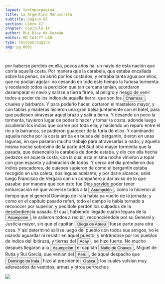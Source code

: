 ```yaml
---
layout: textoporpagina
title: La Argentina Manuscrita
subtitle: página 87
section: Libro II
chapter: Capítulo IX
author: Rui Díaz de Guzmán
editor: HD CAICYT LAB
type: textoporpagina
img: pg_0091
---
```

<div class="row">
    <div class="column">
<p>por haberse perdido en ella, pocos años ha, un navío de esta nación que corría aquella costa. Por manera que la carabela, que estaba encallada sobre las peñas, se abrió por los costados, y entraba tanta agua por ellos, que no podían agotar: no cesando en todo este tiempo la furiosa tormenta: y recelando todos la perdición que tan cercana tenían, acordaron desamparar el navío y salirse a tierra firme, al peligro y riesgo de venir todos a poder de los indios de aquella tierra, que son los <button class="balloon" data-balloon-pos="up" data-balloon-length="large" data-balloon="Los charrúas constituían una sociedad de cazadores-recoletores que habitaban en los actuales territorios de Uruguay.">Charrúas</button>, crueles y bárbaros. Y para poderlo hacer, cortaron el mastelero mayor, y con tablas y maderas hicieron una gran balsa juntamente con el batel, para que pudiesen atravesar aquel brazo y salir a tierra. Y cesando un poco la tormenta, tuvieron lugar de poderlo hacer y tomar la costa, adonde luego acudieron los indios que corren por toda ella; y haciendo un reparo entre el río y la barranca, se pudieron guarecer de la furia de ellos. Y caminando aquella noche por la costa arriba en busca del bergantín, dieron en unas lagunas, en que pasaron mucho trabajo para atravesarlas a nado; y aquella misma noche sobrevino de la parte del Sud otra mayor tormenta que la pasada, que desencalló la carabela de donde estaba, y dio con ella hecha pedazos en aquella costa, con la cual esta misma noche vinieron a topar con gran espanto y admiración de todos. Y cerca del día prendieron dos indios pescadores, de quienes supieron de cómo el bergantín estaba recogido en una caleta, dos leguas adelante; y por darle alcance, salid luego Francisco de Vergara con un compañero a dar aviso de lo que pasaba: por manera que con esto fue Dios servido poder tener embarcación en que volverse todos a la <a href="https://recogito.pelagios.org/document/wzqxhk0h3vpikm/part/1/edit#f8f142a0-1395-4d48-97cd-7349f7cb30c7" target="_blank"><button class="balloon" data-balloon-pos="up" data-balloon-length="large" data-balloon="Refiere a Asunción del Paraguay.">Asumpción</button></a>, como lo hicieron al tiempo que el general Domingo de Irala había ya vuelto de la jornada: y como en el capítulo pasado referí, todo el campo le había tornado a reconocer por superior, y pedídole perdón los culpados de la desobediencia pasada. El cual, habiendo llegado cuatro leguas de la <a href="https://recogito.pelagios.org/document/wzqxhk0h3vpikm/part/1/edit#3fbdd8b3-767d-4bf6-9f01-4fc3eac8d0d8" target="_blank"><button class="balloon" data-balloon-pos="up" data-balloon-length="large" data-balloon="Refiere a Asunción del Paraguay.">Asumpción</button></a>, le salieron todos a recibir, reconociéndole por su General y Justicia mayor, sin que el capitán <button class="balloon" data-balloon-pos="up" data-balloon-length="large" data-balloon="(España, 1509 - Asunción, 1549). Hidalgo, militar y conquistador español junto a Pedro de Mendoza. Durante los conflictos entre las facciones de Cabeza de Vaca y Domingo de Irala tomó partida por la del gobernador, al punto que en 1547, fue nombrado gobernador interino por los vecinos leales al segundo adelantado, aprovechando la partida de Domingo de Irala de la ciudad de Asunción. Finalmente éste se impondría y Abreu fue ajusticiado en 1549.">Diego de Abreu</button> fuese parte para otra cosa. Y así determinó salirse luego del pueblo con todos sus amigos, no le osando aguardar ni resistir en aquel puesto; y entrándose por los pueblos de indios del Ibitiruzá, y tierras del <button class="balloon" data-balloon-pos="up" data-balloon-length="large" data-balloon="Pueblo de Paraguay. Podría tratarse de Acahay?">Acay</button>, se hizo fuerte. No mucho después llegaron a la <a href="https://recogito.pelagios.org/document/wzqxhk0h3vpikm/part/1/edit#25253c5c-ef55-44d8-8779-52c045cc04c4" target="_blank"><button class="balloon" data-balloon-pos="up" data-balloon-length="large" data-balloon="Refiere a Asunción del Paraguay.">Asumpción</button></a> el capitán <button class="balloon" data-balloon-pos="up" data-balloon-length="large" data-balloon="Ñuflo de Chaves o menos conocido como Nufrio de Chávez (Cáceres de la Extremadura leonesa, Corona de España, 1518 – aldea Mitimi de la laguna de los Xarayes, gobernación de Santa Cruz de la Sierra del Virreinato del Perú, 3 de octubre de 1568) era un explorador y conquistador español, conocido por sus exploraciones del actual territorio del Paraguay y la zona suroriental de la actual Bolivia y por haber fundado la ciudad de Santa Cruz de la Sierra en 1561. Fue el continuador de la política colonizadora de Domingo Martínez de Irala.Su actividad permitió extender la colonización por esas regiones. Fue el primer hombre que atravesó el continente, partiendo del Atlántico al Pacífico, para lograr la conquista del centro de América meridional. Su temprana muerte no supuso la interrupción de la actividad conquistadora de todo el territorio que hoy conforma esa extensa comarca, porque su legado quedó en las gentes de la vieja ciudad, quienes extendieron su cultura por todo lo que hoy se conoce como el Oriente Boliviano.">Nuflo de Chaves</button>, Miguel de Rutia y Rui García, que venían del <a href="https://recogito.pelagios.org/document/wzqxhk0h3vpikm/part/1/edit#32d1e513-0dba-4d88-b160-81ed5f5dda46" target="_blank"><button class="balloon" data-balloon-pos="up" data-balloon-length="large" data-balloon="Refiere al virreinato de Perú, creado en 1542, inicialmente incluía toda América del Sur bajo control español a excepción de las costas de lo que hoy es Venezuela. Más tarde perdió jurisdicción, con la creación del Virreinato de la Nueva Granada en 1739, sobre las áreas que actualmente constituyen Colombia, Ecuador, Panamá y Venezuela y, más tarde, con la creación del Virreinato del Río de la Plata en 1776, lo que hoy es Argentina, Uruguay, Paraguay y Bolivia.">Perú</button></a>, de aquel despacho que <button class="balloon" data-balloon-pos="up" data-balloon-length="large" data-balloon="Domingo Martínez de Irala (Vergara de la Hermandad de Guipúzcoa, Corona de Castilla, 1509 - Asunción del Paraguay, Virreinato del Perú, 3 de octubre de 1556) fue un conquistador, explorador y colonizador español que como lugarteniente de Juan de Ayolas quien lo nombrara interinamente hasta que regresara como teniente de gobernador de La Candelaria en 1537, luego lo sería de hecho, y posteriormente elegido por el pueblo según real cédula, como teniente de gobernador general de Asunción.Ocupó tres veces el cargo de gobernador interino del Río de la Plata y del Paraguay, en los períodos de 1539 a 1542, de 1544 hasta 1548 y por último desde 1549. El emperador Carlos V lo nombraría definitivamente como titular en el cargo gubernamental en el año 1555, que lo ostentaría hasta su fallecimiento.En 1543 fundó en el Chaco Boreal el Puerto de los Reyes, a orillas del río Paraguay y del pantano de los Jarayes, sobre las costas de la laguna La Gaiba. Avellaneda, Mercedes; Perusset, Macarena, &quot;Irala, el primer estratega del Plata&quot;, en Historia Paraguaya. Anuario de la Academia Paraguaya de la Historia, vol. XLVI, 2006, pp. 319-363.Lafuente Machain, Ricardo, El gobernador Domingo de Irala, Asunción, Academia Paraguaya de la Historia, 2005 [1939].">Domingo de Irala</button> hizo al presidente <button class="balloon" data-balloon-pos="up" data-balloon-length="large" data-balloon="Pedro de la Gasca o bien Pedro Lagasca (Navarregadilla de Ávila, Corona de Castilla, agosto de 1493 – Sigüenza de Guadalajara, Corona de España, 13 de noviembre de 1567) era un sacerdote, funcionario, diplomático y militar español del siglo XVI que fue nombrado caballero de la Orden de Santiago y consejero del Tribunal del Santo Oficio. Fue designado en 1546 como presidente de la Real Audiencia de Lima con la misión de acabar con la rebelión de Gonzalo Pizarro en el Virreinato del Perú, cumpliendo cabalmente su cometido, y ha pasado a la historia con el apelativo de Pacificador. Hizo luego un ordenamiento general del territorio y culminó su brillante carrera como obispo de Palencia desde 1550 y luego de Sigüenza desde 1561 hasta su fallecimiento.">Gasca</button>: los cuales volvían muy aderezados de vestidos, armas y otros pertrechos </p></div>

<div class="column">
<a href="{{site.baseurl}}/assets/img/argentina_manuscrita/{{page.img}}.jpg"><img src="{{site.baseurl}}/assets/img/argentina_manuscrita/{{page.img}}.jpg"></a>
</div>
</div>